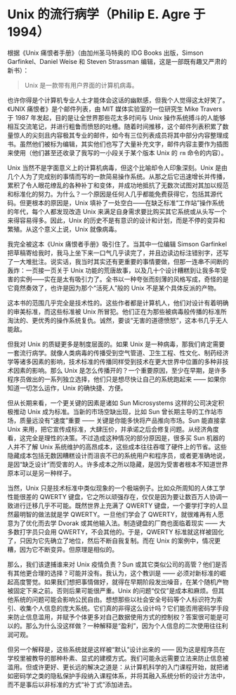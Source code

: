 # Unix 的流行病学（Philip E. Agre 于 1994）

根据《Unix 痛恨者手册》（由加州圣马特奥的 IDG Books 出版，Simson Garfinkel、Daniel Weise 和 Steven Strassman 编辑，这是一部既有趣又严肃的新书）：

> Unix 是一款带有用户界面的计算机病毒。

也许你得是个计算机专业人士才能体会这话的幽默感，但我个人觉得这太好笑了。《UNIX 痛恨者》是个邮件列表，由 MIT 媒体实验室的一位研究生 Mike Travers 于 1987 年发起，目的是让全世界那些花太多时间与 Unix 操作系统搏斗的人能够相互交流笔记，并进行粗鲁而愤怒的吐槽。随着时间推移，这个邮件列表积累了数量惊人的尖刻且内容极其专业的邮件，如今有三位列表成员将其中部分内容整理成书。虽然他们被标为编辑，其实他们也写了大量补充文字，邮件内容主要作为插图来使用（他们甚至还收录了我写的一小段关于某个版本 Unix 的 `rm` 命令的内容）。

Unix 当然不是字面意义上的计算机病毒，但这个比喻却令人印象深刻。Unix 是由几个人为了完成别的事情而写的一款简易操作系统。从那之后它迅速增长并传播，累积了令人眼花缭乱的各种补丁和变体，并成功地抵抗了无数次试图对其加以规范和标准化的努力。为什么？一个原因是任何人几乎都能免费获得它，包括其源代码。但更根本的原因是，Unix 填补了一处空白——在缺乏标准“工作站”操作系统的年代，每个人都发现改造 Unix 来满足自身需求要比购买其它系统或从头写一个来得容易得多。因此，Unix 的历史不是有意识的设计和计划，而是不停的变异和繁殖。从这个意义上说，Unix 就像病毒。

我完全被这本《Unix 痛恨者手册》吸引住了。当其中一位编辑 Simson Garfinkel 把草稿寄给我时，我马上坐下来一口气几乎读完了，并且边读边标注错别字，还写了一大堆批注。说实话，我当时其实还有更重要的事情要做，但那一连串不间断的轰炸：一页接一页关于 Unix 功能的荒唐故事，以及几十个设计糟糕到让我多年受害的实例——实在是太有吸引力了。全书以一种夸张而刻薄的风格写成，奇怪的是它竟然奏效了，也许是因为那个“活死人”般的 Unix 不是某个具体反派的产物。

这本书的范围几乎完全是技术性的。这些作者都是计算机人，他们对设计有着明确的审美标准，而这些标准被 Unix 所冒犯。他们正在为那些被病毒般传播的标准所淘汰的、更优秀的操作系统复仇。诚然，要谈“无害的道德愤怒”，这本书几乎无人能敌。

但我对 Unix 的质疑更多是制度层面的。如果 Unix 是一种病毒，那我们肯定需要一套流行病学。就像人类病毒的传播受到空气管道、卫生工程、性文化、制药经济学等诸多因素的影响，技术标准的传播同样受到技术在更大世界中位置的多种非技术因素的影响。那么 Unix 是怎么传播开的？一个重要原因，至少在早期，是许多程序员做出的一系列独立选择，他们只是想尽快让自己的系统跑起来 —— 如果你知道一切怎么运作，Unix 的确快捷、方便。

但从长期来看，一个更关键的因素是诸如 Sun Microsystems 这样的公司决定积极推动 Unix 成为标准。当新的市场空缺出现，比如 Sun 曾长期主导的工作站市场，质量远没有“速度”重要 —— 关键是你能多快将产品推向市场。Sun 能直接拿 Unix 来用，把它宣传成标准，大肆压价，并承诺之后会修复问题。从经济角度看，这完全是理性的决策。不过造成这种情况的部分原因是，很多买 Sun 机器的人并不了解 Unix 系统维护的高昂成本，这些成本往往吞噬了硬件上的节省。这些隐藏成本包括无数因糟糕设计而沮丧不已的系统用户和程序员，或者更准确地说，是因“缺乏设计”而受害的人。许多成本之所以隐藏，是因为受害者根本不知道世界原本可以是另一种样子。

当然，Unix 只是技术标准中类似现象的一个极端例子。比如众所周知的人体工学性能很差的 QWERTY 键盘，它之所以顽强存在，仅仅是因为要让数百万人协调一致进行迁移几乎不可能。既然世界上充满了 QWERTY 键盘，一个要学打字的人显然最明智的做法就是学 QWERTY。一旦他们学会了 QWERTY，就很难再有人愿意为了优化而去学 Dvorak 或其他输入法。制造键盘的厂商也面临着现实 —— 大多数打字员只会用 QWERTY，不会其他的。于是，QWERTY 标准就这样被固化了，只因为它先确立了地位，然后不断自我复制。而在 Unix 的案例中，情况更糟，因为它不断变异。但原理是相似的。

那么，我们该逮捕谁来对 Unix 疫情负责？Sun 或其它类似公司的高管？他们是否有其他更合理的选择？可能并没有。我认为，这个教训是 —— 必须对新标准的崛起高度警觉。如果我们想把事情做好，就得在早期阶段发出噪音，在某个随机产物被固定下来之前。否则后果可能很严重。Unix 的问题“仅仅”是成本和麻烦。但其他系统的问题可能会影响公民自由。想想那些以社会安全号码等个人标识符为索引、收集个人信息的庞大系统。它们真的非得这么设计吗？它们能否用密码学手段来防止信息滥用，并赋予个体更多对自己数据使用方式的控制权？答案很可能是可以的。那么为什么没这样做？一种解释是“盈利”，因为个人信息的二次使用往往利润可观。

但另一个解释是，这些系统就是这样被“默认”设计出来的 —— 因为这是程序员在学校里被教导的那种朴素、显式的建模方式。我们可能永远需要立法来防止信息被滥用。但或许更好、更长远的解决之道是：从计算机科学的入门课程开始，就把诸如密码学之类的隐私保护手段纳入课程体系，并将其融入系统分析的设计方法中，而不是事后以非标准的方式“补丁式”添加进去。

